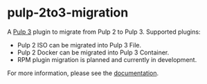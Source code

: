 # pulp-2to3-migration

A [Pulp 3](https://pulpproject.org/) plugin to migrate from Pulp 2 to Pulp 3.
Supported plugins:
 - Pulp 2 ISO can be migrated into Pulp 3 File.
 - Pulp 2 Docker can be migrated into Pulp 3 Container.
 - RPM plugin migration is planned and currently in development. 
 
 
For more information, please see the [documentation](docs/index.rst).
